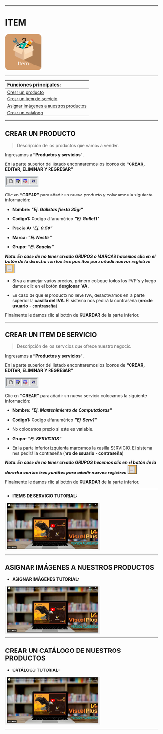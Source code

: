 
___________________________

# ITEM

<img src="assets/img/modulos logo/item.png" alt="JuveR" width="120px">

_________________________
| <font size="3"> Funciones principales:  </font>|
| :---------------------- |
|  [Crear un producto](modulos/item?id=crear-un-producto)|
| [Crear un item de servicio](modulos/item?id=crear-un-item-de-servicio) |
|  [Asignar imágenes a nuestros productos](modulos/item?id=asignar-imÁgenes-a-nuestros-productos)|
| [Crear un catálogo](modulos/item?id=crear-un-catÁlogo-de-nuestros-productos) |
________________________
## CREAR UN PRODUCTO
>Descripción de los productos que vamos a vender.

Ingresamos a **“Productos y servicios”**.

En la parte superior del listado encontraremos los íconos de **“CREAR, EDITAR, ELIMINAR Y REGRESAR”**
 
<img src="assets/img/MED.PNG" alt="JuverR" width="110px" >

Clic en **“CREAR”** para añadir un nuevo producto y colocamos la siguiente información:

-	**Nombre:** ***"Ej. Galletas fiesta 35gr"***

-	**Codigo1:** Codigo alfanumérico ***"Ej. Gallet1"***  

-	**Precio A:** ***"Ej. 0.50"*** 

-	**Marca:** ***"Ej. Nestlé"***

-	**Grupo:** ***"Ej. Snacks"***

***Nota: En caso de no tener creado GRUPOS o MARCAS hacemos clic en el botón de la derecha con los tres puntitos para añadir nuevos registros*** 
<img src="assets/img/3puntitos.png" alt="JuverR" width="28px" border="1" >

- Si va a manejar varios precios, primero coloque todos los PVP's y luego damos clic en el botón **desglosar IVA.**

- En caso de que el producto no lleve IVA, desactivamos en la parte superior la **casilla del IVA**. El sistema nos pedirá la contraseña (**nro de usuario** - **contraseña**)

 Finalmente le damos clic al botón de **GUARDAR** de la parte inferior. 



______________________________
## CREAR UN ITEM DE SERVICIO

>Descripción de los servicios que ofrece nuestro negocio.

Ingresamos a **“Productos y servicios”**.

En la parte superior del listado encontraremos los íconos de **“CREAR, EDITAR, ELIMINAR Y REGRESAR”**
 
<img src="assets/img/MED.PNG" alt="JuverR" width="110px" >

Clic en **“CREAR”** para añadir un nuevo servicio colocamos la siguiente información:

-	**Nombre:** ***"Ej. Mantenimiento de Computadoras"***

-	**Codigo1:** Codigo alfanumérico ***"Ej. Serv1"***  

-	No colocamos precio si este es variable.

-	**Grupo:** ***"Ej. SERVICIOS"***

-   En la parte inferior izquierda marcamos la casilla SERVICIO. El sistema nos pedirá la contraseña (**nro de usuario** - **contraseña**)

***Nota: En caso de no tener creado GRUPOS hacemos clic en el botón de la derecha con los tres puntitos para añadir nuevos registros*** 
<img src="assets/img/3puntitos.png" alt="JuverR" width="28px" border="1" >

 Finalmente le damos clic al botón de **GUARDAR** de la parte inferior. 

______________________________

- **ITEMS DE SERVICIO TUTORIAL:**

<button style="border:none"> <a href="https://www.youtube.com/embed/8OhnxEt7Yo0" target="_blank"> <img src="assets/img/tutorial demo.png" alt="TEXTO" width="300" height="150" border="1" /></a> </button>

___________________________________

## ASIGNAR IMÁGENES A NUESTROS PRODUCTOS

- **ASIGNAR IMÁGENES TUTORIAL:**

<button style="border:none"> <a href="https://www.youtube.com/embed/gf75Rn_QCxM" target="_blank"> <img src="assets/img/tutorial demo.png" alt="TEXTO" width="300" height="150" border="1" /></a> </button>

______________________________

## CREAR UN CATÁLOGO DE NUESTROS PRODUCTOS

- **CATÁLOGO TUTORIAL:**

<button style="border:none"> <a href="https://www.youtube.com/embed/YbKZk14JW78" target="_blank"> <img src="assets/img/tutorial demo.png" alt="TEXTO" width="300" height="150" border="1" /></a> </button>

___________________________